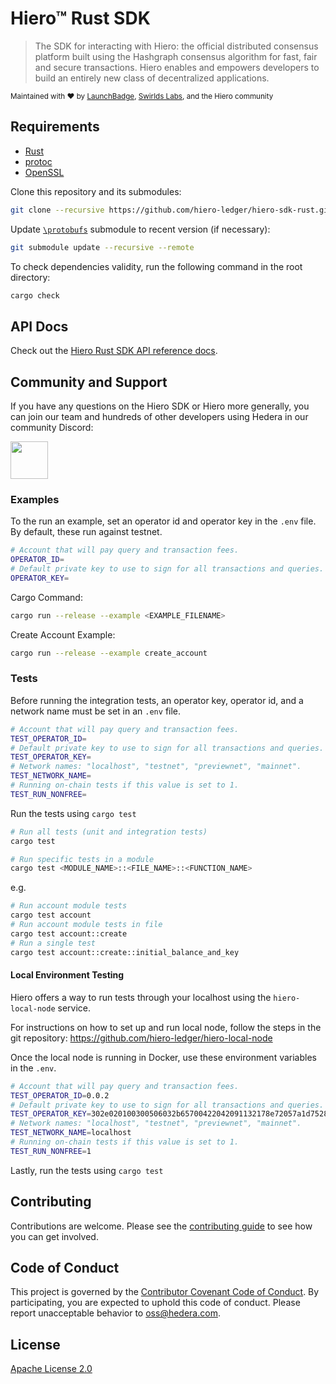 # Hiero™ Rust SDK

> The SDK for interacting with Hiero: the official distributed
> consensus platform built using the Hashgraph consensus algorithm for fast,
> fair and secure transactions. Hiero enables and empowers developers to
> build an entirely new class of decentralized applications.

<sub>Maintained with ❤️ by <a href="https://launchbadge.com" target="_blank">LaunchBadge</a>, <a href="https://www.swirlds.com/" target="_blank">Swirlds Labs</a>, and the Hiero community</sub>

## Requirements

- [Rust](https://rustup.rs)
- [protoc](https://grpc.io/docs/protoc-installation)
- [OpenSSL](https://www.openssl.org/)

Clone this repository and its submodules:

```bash
git clone --recursive https://github.com/hiero-ledger/hiero-sdk-rust.git

```

Update [`\protobufs`](https://github.com/hiero-ledger/hiero-consensus-node.git) submodule to recent version (if necessary):

```bash
git submodule update --recursive --remote
```

To check dependencies validity, run the following command in the root directory:

```bash
cargo check
```

## API Docs

Check out the [Hiero Rust SDK API reference docs](http://docs.rs/hedera/latest/hedera/index.html).

## Community and Support

If you have any questions on the Hiero SDK or Hiero more generally, you can join our team and hundreds of other developers using Hedera in our community Discord:

<a href="https://hedera.com/discord" target="_blank">
  <img alt="" src="https://user-images.githubusercontent.com/753919/167244200-b95cd3a6-6256-4eaf-b9b4-f1f192341485.png" height="60">
</a>

### Examples

To the run an example, set an operator id and operator key in the `.env` file. By default, these run against testnet.

```bash
# Account that will pay query and transaction fees.
OPERATOR_ID=
# Default private key to use to sign for all transactions and queries.
OPERATOR_KEY=
```

Cargo Command:
```bash
cargo run --release --example <EXAMPLE_FILENAME>
```

Create Account Example: 
```bash
cargo run --release --example create_account
```


### Tests

Before running the integration tests, an operator key, operator id, and a network name must be set in an `.env` file.

```bash
# Account that will pay query and transaction fees.
TEST_OPERATOR_ID=
# Default private key to use to sign for all transactions and queries.
TEST_OPERATOR_KEY=
# Network names: "localhost", "testnet", "previewnet", "mainnet".
TEST_NETWORK_NAME=
# Running on-chain tests if this value is set to 1.
TEST_RUN_NONFREE=
```

Run the tests using `cargo test`

```bash
# Run all tests (unit and integration tests)
cargo test

# Run specific tests in a module
cargo test <MODULE_NAME>::<FILE_NAME>::<FUNCTION_NAME>
```

e.g.
```bash
# Run account module tests
cargo test account
# Run account module tests in file
cargo test account::create
# Run a single test
cargo test account::create::initial_balance_and_key
```

#### Local Environment Testing

Hiero offers a way to run tests through your localhost using the `hiero-local-node` service.

For instructions on how to set up and run local node, follow the steps in the git repository:
<https://github.com/hiero-ledger/hiero-local-node>

Once the local node is running in Docker, use these environment variables in the `.env`.

```bash
# Account that will pay query and transaction fees.
TEST_OPERATOR_ID=0.0.2
# Default private key to use to sign for all transactions and queries.
TEST_OPERATOR_KEY=302e020100300506032b65700422042091132178e72057a1d7528025956fe39b0b847f200ab59b2fdd367017f3087137
# Network names: "localhost", "testnet", "previewnet", "mainnet".
TEST_NETWORK_NAME=localhost
# Running on-chain tests if this value is set to 1.
TEST_RUN_NONFREE=1
```

Lastly, run the tests using `cargo test`

## Contributing

Contributions are welcome. Please see the [contributing guide](https://github.com/hashgraph/.github/blob/main/CONTRIBUTING.md) to see how you can get involved.

## Code of Conduct

This project is governed by the [Contributor Covenant Code of Conduct](https://github.com/hashgraph/.github/blob/main/CODE_OF_CONDUCT.md). By participating, you are expected to uphold this code of conduct. Please report unacceptable behavior to [oss@hedera.com](mailto:oss@hedera.com).

## License

[Apache License 2.0](LICENSE)
